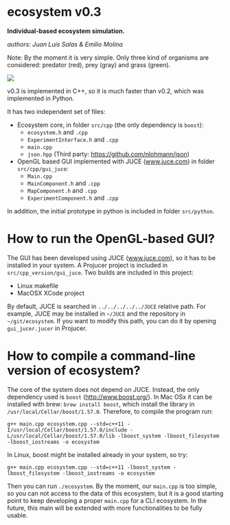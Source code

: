 # ecosystem v0.3

**Individual-based ecosystem simulation.**

*authors: Juan Luis Salas & Emilio Molina*

Note: By the moment it is very simple. Only three kind of organisms are considered: predator (red), prey (gray) and grass (green). 

![](https://raw.githubusercontent.com/EliosMolina/ecosystem/master/ecosystem_terrain.gif)

v0.3 is implemented in C++, so it is much faster than v0.2, which was implemented in Python.

It has two independent set of files:
- Ecosystem core, in folder `src/cpp` (the only dependency is `boost`):
    + `ecosystem.h` and `.cpp`
    + `ExperimentInterface.h` and `.cpp`
    + `main.cpp`
    + `json.hpp` (Third party: https://github.com/nlohmann/json)
- OpenGL based GUI implemented with JUCE (www.juce.com) in folder `src/cpp/gui_juce`:
    + `Main.cpp`
    + `MainComponent.h` and `.cpp`
    + `MapComponent.h` and `.cpp`
    + `ExperimentComponent.h` and `.cpp`

In addition, the initial prototype in python is included in folder `src/python`.


# How to run the OpenGL-based GUI?

The GUI has been developed using JUCE (www.juce.com), so it has to be installed in your system. A Projucer project is included in `src/cpp_version/gui_juce`. Two builds are included in this project:

* Linux makefile
* MacOSX XCode project

By default, JUCE is searched in `../../../../../JUCE` relative path. For example, JUCE may be installed in `~/JUCE` and the repository in `~/git/ecosystem`. If you want to modify this path, you can do it by opening `gui_jucer.jucer` in Projucer.

# How to compile a command-line version of ecosystem?

The core of the system does not depend on JUCE. Instead, the only dependency used is `boost` (http://www.boost.org/). In Mac OSx it can be installed with brew: `brew install boost`, which install the library in `/usr/local/Cellar/boost/1.57.0`. Therefore, to compile the program run:

`g++ main.cpp ecosystem.cpp --std=c++11 -I/usr/local/Cellar/boost/1.57.0/include -L/usr/local/Cellar/boost/1.57.0/lib -lboost_system -lboost_filesystem -lboost_iostreams -o ecosystem`

In Linux, boost might be installed already in your system, so try:

`g++ main.cpp ecosystem.cpp --std=c++11 -lboost_system -lboost_filesystem -lboost_iostreams -o ecosystem`

Then you can run `./ecosystem`. By the moment, our `main.cpp` is too simple, so you can not access to the data of this ecosystem, but it is a good starting point to keep developing a proper `main.cpp` for a CLI ecosystem. In the future, this main will be extended with more functionalities to be fully usable.
